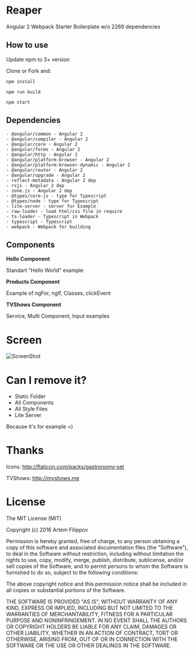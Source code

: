 # Reaper
Angular 2 Webpack Starter Boilerplate w/o 2269 dependencies

## How to use

Update npm to 3+ version

Сlone or Fork and:
    
    npm install
    
    npm run build
    
    npm start

## Dependencies

    - @angular/common - Angular 2
    - @angular/compiler - Angular 2
    - @angular/core - Angular 2
    - @angular/forms - Angular 2
    - @angular/http - Angular 2
    - @angular/platform-browser - Angular 2
    - @angular/platform-browser-dynamic - Angular 2
    - @angular/router - Angular 2
    - @angular/upgrade - Angular 2
    - reflect-metadata - Angular 2 dep
    - rxjs - Angular 2 dep
    - zone.js - Angular 2 dep
    - @types/core-js - type for Typescript
    - @types/node - type for Typescript
    - lite-server - server for Example
    - raw-loader - load html/css file in require
    - ts-loader - Typescript in Webpack
    - typescript - Typescript
    - webpack - Webpack for building


## Components

**Hello Component**

Standart "Hello World" example

**Products Component**

Example of ngFor, ngIf, Classes, clickEvent

**TVShows Component**

Service, Multi Component, Input examples

# Screen

![ScreenShot](https://raw.github.com/Xamber/Reaper/master/static/screenshot.jpg)

# Can I remove it?

- Static Folder 
- All Components
- All Style Files
- Lite Server

Because it's for example =) 

# Thanks
Icons:
http://flaticon.com/packs/gastronomy-set

TVShows:
http://myshows.me


# License

The MIT License (MIT)

Copyright (c) 2016 Artem Filippov

Permission is hereby granted, free of charge, to any person obtaining a copy
of this software and associated documentation files (the "Software"), to deal
in the Software without restriction, including without limitation the rights
to use, copy, modify, merge, publish, distribute, sublicense, and/or sell
copies of the Software, and to permit persons to whom the Software is
furnished to do so, subject to the following conditions:

The above copyright notice and this permission notice shall be included in
all copies or substantial portions of the Software.

THE SOFTWARE IS PROVIDED "AS IS", WITHOUT WARRANTY OF ANY KIND, EXPRESS OR
IMPLIED, INCLUDING BUT NOT LIMITED TO THE WARRANTIES OF MERCHANTABILITY,
FITNESS FOR A PARTICULAR PURPOSE AND NONINFRINGEMENT.  IN NO EVENT SHALL THE
AUTHORS OR COPYRIGHT HOLDERS BE LIABLE FOR ANY CLAIM, DAMAGES OR OTHER
LIABILITY, WHETHER IN AN ACTION OF CONTRACT, TORT OR OTHERWISE, ARISING FROM,
OUT OF OR IN CONNECTION WITH THE SOFTWARE OR THE USE OR OTHER DEALINGS IN
THE SOFTWARE.